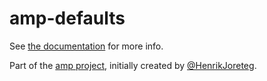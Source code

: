 # amp-defaults

See [the documentation](http://amp-project.com#amp-defaults) for more info.

Part of the [amp project](http://amp-project.com#amp-defaults), initially created by [@HenrikJoreteg](http://twitter.com/henrikjoreteg).